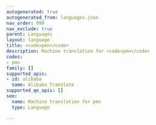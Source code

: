 ```yaml
---
autogenerated: true
autogenerated_from: languages.json
nav_order: 999
nav_exclude: true
parent: Languages
layout: language
title: <code>pmn</code>
description: Machine translation for <code>pmn</code>
codes:
- pmn
family: []
supported_apis:
- id: alibaba
  name: Alibaba Translate
supported_qe_apis: []
seo:
  name: Machine translation for pmn
  type: Language

---
```


